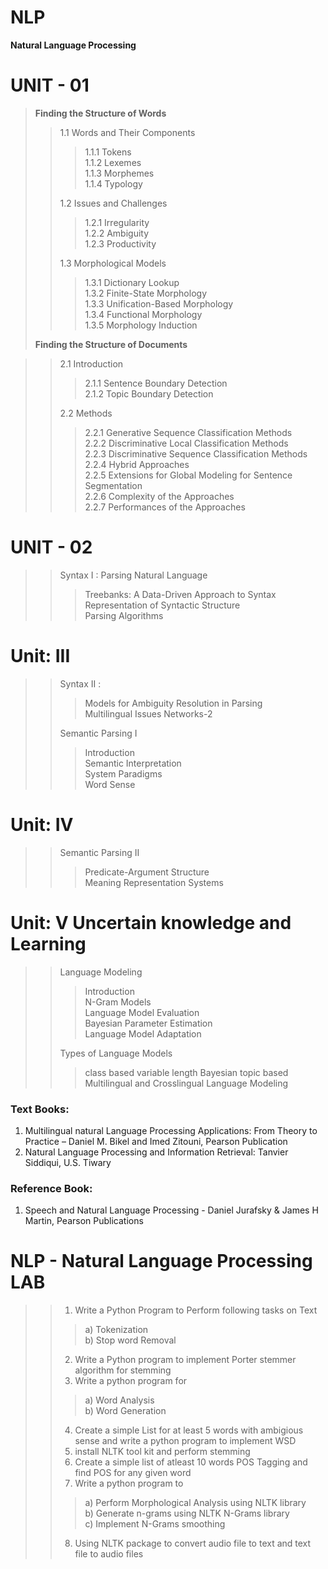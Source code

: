 # NLP
<b>Natural Language Processing</b>

# UNIT - 01
> <b> Finding the Structure of Words </b>
> 
>> 1.1 Words and Their Components
>> 
>>> 1.1.1 Tokens<br/>
>>> 1.1.2 Lexemes<br/>
>>> 1.1.3 Morphemes<br/>
>>> 1.1.4 Typology
>>> 
>> 1.2 Issues and Challenges
>> 
>>> 1.2.1 Irregularity<br/>
>>> 1.2.2 Ambiguity<br/>
>>> 1.2.3 Productivity
>>> 
>> 1.3 Morphological Models
>> 
>>> 1.3.1 Dictionary Lookup<br/>
>>> 1.3.2 Finite-State Morphology<br/>
>>> 1.3.3 Unification-Based Morphology<br/>
>>> 1.3.4 Functional Morphology<br/>
>>> 1.3.5 Morphology Induction<br/>
>
> <b>Finding the Structure of Documents</b>

>> 2.1 Introduction
>>> 2.1.1 Sentence Boundary Detection<br/>
>>> 2.1.2 Topic Boundary Detection<br/>
>>
>> 2.2 Methods
>>
>>> 2.2.1 Generative Sequence Classification Methods<br/>
>>> 2.2.2 Discriminative Local Classification Methods<br/>
>>> 2.2.3 Discriminative Sequence Classification Methods<br/>
>>> 2.2.4 Hybrid Approaches<br/>
>>> 2.2.5 Extensions for Global Modeling for Sentence Segmentation<br/>
>>> 2.2.6 Complexity of the Approaches<br/>
>>> 2.2.7 Performances of the Approaches<br/>

# UNIT - 02
>> 
>> Syntax I : Parsing Natural Language<br/>
>>> Treebanks: A Data-Driven Approach to Syntax<br/>
>>> Representation of Syntactic Structure<br/>
>>> Parsing Algorithms<br>

# Unit: III <br>
>>
>> Syntax II :
>>> Models for Ambiguity Resolution in Parsing<br>
>>> Multilingual Issues Networks-2<br>
>>
>> Semantic Parsing I<br>
>>> Introduction<br>
>>> Semantic Interpretation<br>
>>> System Paradigms<br>
>>> Word Sense<br>

 # Unit: IV <br>
 >>
 >> Semantic Parsing II</br>
 >>> Predicate-Argument Structure<br>
 >>> Meaning Representation Systems<br>
   
 # Unit: V Uncertain knowledge and Learning<br>
 >>
 >> Language Modeling<br>
 >>> Introduction<br>
 >>> N-Gram Models<br>
 >>> Language Model Evaluation<br>
 >>> Bayesian Parameter Estimation<br>
 >>> Language Model Adaptation<br>
 >>
 >> Types of Language Models<br>
 >>> class based
 >>> variable length
 >>> Bayesian topic based
 >>> Multilingual and Crosslingual Language Modeling

### Text Books: 
1. Multilingual natural Language Processing Applications: From Theory to Practice – Daniel M. Bikel and Imed Zitouni, Pearson Publication 
2. Natural Language Processing and Information Retrieval: Tanvier Siddiqui, U.S. Tiwary 
### Reference Book:
1. Speech and Natural Language Processing - Daniel Jurafsky & James H Martin, Pearson Publications
 

# NLP - Natural Language Processing LAB<br/>
>>
>> 1. Write a Python Program to Perform following tasks on Text<br/>
>>> a) Tokenization<br/>
>>> b) Stop word Removal<br/>
>> 2. Write a Python program to implement Porter stemmer algorithm for stemming<br/>
>> 3. Write a python program for<br/>
>>> a) Word Analysis<br/>
>>> b) Word Generation<br/>
>> 4. Create a simple List for at least 5 words with ambigious sense and write a python program to implement WSD<br/>
>> 5. install NLTK tool kit and perform stemming<br/>
>> 6. Create a simple list of atleast 10 words POS Tagging and find POS for any given word<br/>
>> 7. Write a python program to<br/>
>>> a) Perform Morphological Analysis using NLTK library<br/>
>>> b) Generate n-grams using NLTK N-Grams library<br/>
>>> c) Implement N-Grams smoothing<br/>
>> 8. Using NLTK package to convert audio file to text and text file to audio files<br/>
